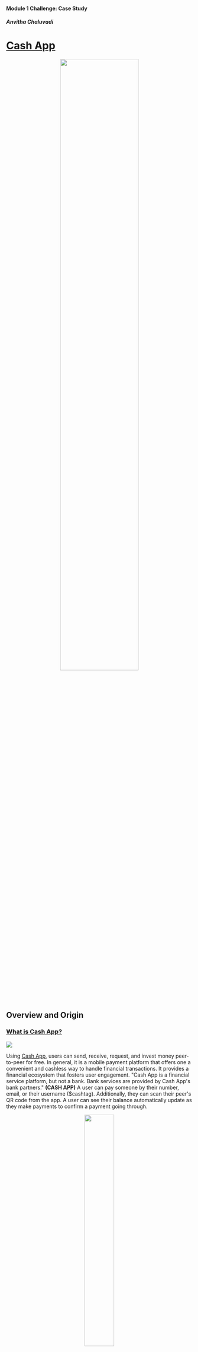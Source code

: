 #### Module 1 Challenge: Case Study
##### Anvitha Chaluvadi


# **[Cash App](https://cash.app/)** 



<p align="center">
 <img src ="https://hiswillrecords.com/wp-content/uploads/2022/03/CashApp-NuDILIGENCE.gif" width =65% height 30%=/>
 </p>

## Overview and Origin
### **<ins>What is Cash App?</ins>**
![](https://images.squarespace-cdn.com/content/v1/54107bc9e4b0f7682188312b/1517689855505-1PQU75BQNTUJUSJT4MOO/AD_v4.gif?format=1500w)

 

Using [Cash App](https://cash.app/), users can send, receive, request, and invest money peer-to-peer for free. In general, it is a mobile payment platform that offers one a convenient and cashless way to handle financial transactions. It provides a financial ecosystem that fosters user engagement. "Cash App is a financial service platform, but not a bank. Bank services are provided by Cash App's bank partners." **(CASH APP)** A user can pay someone by their number, email, or their username ($cashtag). Additionally, they can scan their peer's QR code from the app. A user can see their balance automatically update as they make payments to confirm a payment going through.


<p align="center">
<img src ="https://images.squarespace-cdn.com/content/v1/62f4893a27abcd6016069aca/1660267673265-5E60M9BOLKWESXMELVHR/image-asset.gif" width =40% height 30%=/>
</p>


You can also use it to send and receive stocks and bitcoin. **(TIME)** Stocks can be purchased using one's funds in their Cash App balance. If there are insufficient funds in their Cash App balance, the remaining balance would be debited from their linked debit card. Additionally, stocks can be scheduled any time of the day (24/7), but would be placed during market hours. You can set up automatic purchases of stock every day, a week, or 2 times a week.**(CASH APP)**


<p align="center">
<img src ="https://images.squarespace-cdn.com/content/v1/62f4893a27abcd6016069aca/1660267706766-ZEFONB2M1XM0KZBECLTQ/image-asset.gif" width =60% height 30%=/>
</p>


It makes it easier for one to manage their money without having to go through a bank, which can be time consuming and expensive due to fees. The platform is easy to use and gives a user-friendly interface. It allows them to access their investments quickly and efficiently on the go. Also, it provides its users a secure digital wallet to store their money.

It provides a wide range of features and capabilities that make it an ideal tool for managing one's finances.


### **<ins>When was the company incorporated?</ins>**
 The company was incorporated on October 15, 2013. It was formerly known as Square Cash before it was Cash App. **(WIKI)**


### **<ins>Who are the founders of the company?</ins>**


Cash App is operated by Block Inc. formerly known as Square Inc. Block Inc. Cash App founders are Jack Dorsey and Jim McKelvey.**(WIKI)** Dorsey founded Block Inc. and McKelvey serves as the Chief Technology Officer at Block Inc. and Cash App. **(BITKAN)**
<p align="center">
<img src ="https://s29.q4cdn.com/628966176/files/design/nav_gif.gif" width =50% height 30%=/>
</p>



Notable Staff:
 
* Keith Rabois:
Former COO/VP Engagement & Strategy Cash App


* Tom Kakuei:
Former VP Engineering & Engagement, now EVP Strategic Initiatives for Cash App.


### **<ins>How did the idea for the company (or project) come about?</ins>**

 It was created in 2013 during a company hackathon. It was developed with a purpose to make electronic payments between peers simple for things like splitting a bill at a restaurant or separating costs for an AirBnB rental.

The concept of cost splitting was not new given the presence of Venmo as well as Google’s P2P payments functionality. Square’s product was not that sophisticated when it was initially introduced. **(FINTECH TAKES)**

### **<ins>How is the company funded? How much funding have they received?</ins>**


Their income is from users withdrawing funds from the app to their linked bank accounts. **(WIKI UNDER FINANCES)**. Furthermore, they primarily generate revenue by charging fees for specific transactions. They offer 2 types of deposits to their users, which includes standard and instant. **(CASH APP WEBSITE)**


* Standard Deposit:
   * Free and can arrive 1-3 business says to their bank account.
* Instant Deposit:
   * 0.5%-1.7% fee (with a minimum fee of $0.25) and is instant to their debit card.


## Business Activities

### **<ins>What specific financial problem is the company or project trying to solve?</ins>**

> “Our competitors have seen that, and definitely take advantage of the fact that we have a gap specifically in outbound sales,” Dorsey said at the bank’s global technology, media and communications conference. “And we’re figuring out more of a balance there, and not being so stubborn about being technology-first and -focused.” **(PAYMENT DIVE)**

>“We’re focused on providing financial support across communities, like the ability to share resources in a secure, inclusive, and traceable manner through advanced ML technologies,” said De Freitas. **(GOOGLE CLOUD)**

Cash App and Block Inc. are furthering their efforst to create a more personalized service and smart tools that allow the general population to make better financial decisions through AI.

### **<ins>Who is the company's intended customer?  Is there any information about the market size of this set of customers?</ins>**
 
 Cash App opened its services for it to be tailored to teens. However, both minors and adults can use the app. If a minor gets permission from their parent(s) they can gain access to more Cash App features, such as direct deposit, bitcoin, and stocks. 
 
 Low-income consumers, specifically in the U.S., are likely to use Cash App more than other payment services, such as Venmo. According to data from Pew Research Center, which was released in September of 2022, lower-income consumers were twice the share than of upper-income consumers using Cash App in the U.S., specifically by 36% to 18%. **(PAYMENT DIVE)**

 Additionally, Pew Research Center discovered the usage of users by age group.

* More Likely to use Cash App
 
    * 40% - 18 to 19 year olds
    * 30% - 49 years olds

* Less Likely to use Cash App

    * 19% - 50 to 64 year olds
    * 9% - 65+ years olds 


### **<ins>What solution does this company offer that their competitors do not or cannot offer? (What is the unfair advantage they utilize?)</ins>**


Cash App beats its competitors by encouraging user loyalty and retention through its unique services. It also has a benefit by fostering relationships with its partner retailers, which provide users with exclusive deals and promotions. Overall, its reputation and user trust gives it a competitive edge over other competitors.


**Note:** A user can choose to save your money on this platform through the "Money" tab. It allows them to set savings goals and track them again.**(TIME)** Additionally, if a user has a Cash Card they can turn on the "Rounds Up" feature and save changes for a user's purchase. That way they can purchase items while putting money on the side. **(TIMES)**


### **<ins>Which technologies are they currently using, and how are they implementing them? (This may take a little bit of sleuthing–– you may want to search the company’s engineering blog or use sites like StackShare to find this information.)</ins>**

Cash App leverages several cutting-edge technologies to provide seamless and a secure user experience.

One of the technologies that Cash App uses a secure encryption, specifically, Cash App is PCI Data Security (PCI-DSS) Level 1 compliant, which is the highest level of compliance and payment standards merchants can comply with to securely store, transmit, and process credit card information. **(CASH APP & ALL ABOUT COOKIES)** Cash App utilizes state-of-the-art encryption algorithms to protect user data and financial transactions. A user's payment information would be encrypted and be sent securely to Cash App's servers; even if they are using public/private WI-Fi or data (3G, 4G, etc.) it would still protect that sensitive information from unauthorized entities. **(CASH APP)** They also offer two-factor authentication.


The second technology they utilize is cloud computing technology, specifically Google Cloud, and artificial intelligence (AI) research firm Dessa to strengthen "Cash App's existing solutions and drive innovation mechanisms to improve customer experience and increase accessibility to bank services." **(GOOGLE CLOUD)** They also "opted to use Google Cloud AI and machine learning (ML) solutions and NVIDIA's graphic processing units (GPUs) to handle the immense compute demands of its applied AI efforts." It allows them to handle large volumes of transactions and user requests, in order to ensure a smooth and interrupted user experience. In general it helps Block Inc.'s data scientist to carry out data-heavy, processing-intensive initiatives.


The third technology is near-field communication (NFC). NFC enables users to make contactless payments by simply tapping their smartphones or their Cash Cards against payment terminals/readers. It offers a convenient method for in-person transactions. **(CASHAPP)**


<p align="center">
<img src ="/Users/anvithachaluvadi/Documents/GW_FINTECH/Module1Challenge/images/apple_pay.gif" width =20% height 30%=/>
</p>



Cash App utilizes and leverages these technologies to provide a seamless payment experience for its users.




## Landscape

### **<ins> What domain of the financial industry is the company in?</ins>**

Cash App is in the mobile payment services domain in the financial industry. **(WIKI)**

### **<ins> What have been the major trends and innovations of this domain over the last 5–10 years?</ins>**


### **<ins>What are the other major companies in this domain?</ins>**
    
 <p align="center">
 <img src ="https://cdn.dribbble.com/users/954572/screenshots/19914708/paypal-gif.gif" width =40% height 10%=/>
 </p>

 * PayPal is a payment platform that allows you to send and recieve money around the world.

 <p align="center">
 <img src ="https://mir-s3-cdn-cf.behance.net/project_modules/fs/3b56ed114295759.60384ed4e9c2c.gif" width =40% height 10%=/>
 </p>
 
 * Venmo owned by Paypal, is another platform...

 <p align="center">
 <img src ="https://mybank.com/wp-content/uploads/Intro_Zelle_GIF_NightOut_Q221.gif" width =40% height 10%=/>
 </p>
 
 * Zelle 
 <p align="center">
 <img src ="https://storage.googleapis.com/gweb-uniblog-publish-prod/original_images/Copy_of_06-00_Android_WalletFeatures_English_1h3OWpg.gif" width =40% height 10%=/>
 </p>

 * Google Wallet
<p align="center">
 <img src ="https://cdn.dribbble.com/users/541128/screenshots/3349890/applepay_dribbble.gif" width =40% height 10%=/>
 </p>

 * Apple Pay
        


## Results

* What has been the business impact of this company so far?

* What are some of the core metrics that companies in this domain use to measure success? How is your company performing, based on these metrics?

* How is your company performing relative to competitors in the same domain?


## Recommendations

* If you were to advise the company, what products or services would you suggest they offer? (This could be something that a competitor offers, or use your imagination!)
  
* Why do you think that offering this product or service would benefit the company?

* What technologies would this additional product or service utilize?

* Why are these technologies appropriate for your solution?

## Resources
* Overview and Origin

[Wikipedia - Cash App](https://en.wikipedia.org/wiki/Cash_App)

[Forbes - What is Cash Ap and How Does Tt Work?](https://www.forbes.com/advisor/money-transfer/what-is-cash-app/)

https://bitkan.com/learn/who-are-the-founders-of-cash-app-what-does-cash-app-look-like-11714 (Q3)

[TIMES - What is Cash App and How Does It Work?](https://time.com/personal-finance/article/what-is-cash-app/#:~:text=It%20was%20launched%20in%202013,fees%20that%20usually%20accompany%20banking.) (Q1)

[Fintech Takes - Cash App is Culture](https://newsletter.fintechtakes.com/p/cash-app ) (Q4)

https://cash.app/help/us/en-us/3073-cash-out-speed-options#:~:text=Cash%20App%20offers%20standard%20deposits,instantly%20to%20your%20debit%20card. (Q5).




* Business Activities

[Payment Dive - Cash App Pursues Older, Affluent Customers](https://www.paymentsdive.com/news/cash-app-older-affluent-customers-block-jack-dorsey-square-clover-toast-payments/651114/#:~:text=By%20age%20group%2C%20nearly%2040,who%20used%20it%2C%20Pew%20discovered.) (Q2)

[Oberlo - How Many People Use Cash App](https://www.oberlo.com/statistics/how-many-people-use-cash-app) (Q2)

[FourWeekMBA - How Does Cash App Make Money](https://fourweekmba.com/how-does-cash-app-make-money/#:~:text=Competitive%20Advantage&text=%E2%80%93%20Positions%20Cash%20App%20as%20a,provide%20exclusive%20deals%20and%20promotions.) (Q3)

[6sense Cash App](https://6sense.com/company/cash-app/5c3b0252d55ae49f1b792ec3 ) (Q4)

https://cloud.google.com/blog/products/ai-machine-learning/cash-app-uses-google-cloud-ai-nivida-gpus-to-power-mobile-payments (Q4)

https://cash.app/help/us/en-us/5144-cash-app-security#:~:text=Cash%20App%20is%20PCI%20Data,as%203G%2C%204G%20and%20EDGE. (Q4)

https://allaboutcookies.org/cash-app-scams#:~:text=Cash%20App%20uses%20encryption%20and,app%20offers%20two%2Dfactor%20authentication. (Q4)

* Landscape
* Results
* Recommendations
